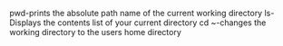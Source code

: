 pwd-prints the absolute path name of the current working directory
ls-Displays the contents list of your current directory
cd ~-changes the working directory to the users home directory
